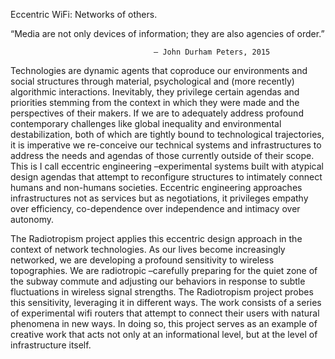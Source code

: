 Eccentric WiFi: Networks of others.

“Media are not only devices of information; they are also agencies of order.”   

									– John Durham Peters, 2015   
 
Technologies are dynamic agents that coproduce our environments and social structures through material, psychological and (more recently) algorithmic interactions. Inevitably, they privilege certain agendas and priorities stemming from the context in which they were made and the perspectives of their makers. If we are to adequately address profound contemporary challenges like global inequality and environmental destabilization, both of which are tightly bound to technological trajectories, it is imperative we re-conceive our technical systems and infrastructures to address the needs and agendas of those currently outside of their scope. This is I call eccentric engineering –experimental systems built with atypical design agendas that attempt to reconfigure structures to intimately connect humans and non-humans societies. Eccentric engineering approaches infrastructures not as services but as negotiations, it privileges empathy over efficiency, co-dependence over independence and intimacy over autonomy. 

The Radiotropism project applies this eccentric design approach in the context of network technologies. As our lives become increasingly networked, we are developing a profound sensitivity to wireless topographies. We are radiotropic –carefully preparing for the quiet zone of the subway commute and adjusting our behaviors in response to subtle fluctuations in wireless signal strengths. The Radiotropism project probes this sensitivity, leveraging it in different ways. The work consists of a series of experimental wifi routers that attempt to connect their users with natural phenomena in new ways. In doing so, this project serves as an example of creative work that acts not only at an informational level, but at the level of infrastructure itself. 
